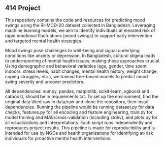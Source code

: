 ## 414 Project
This repository contains the code and resources for predicting mood swings using the RHMCD-20 dataset collected in Bangladesh. Leveraging machine learning models, we aim to identify individuals at elevated risk of rapid emotional fluctuations (mood swings) to support early intervention and targeted mental health strategies.

Mood swings pose challenges to well-being and signal underlying conditions like anxiety or depression. In Bangladesh, cultural stigma leads to underreporting of mental health issues, making these approaches crucial. Using demographic and behavioral variables (age, gender, time spent indoors, stress levels, habit changes, mental health history, weight change, coping struggles, etc.), we trained tree-based models to predict mood swing severity and uncover predictors.

All dependencies: numpy, pandas, matplotlib, scikit-learn, xgboost and catboost, should be in requirements.txt. To set up the environment, find the original data titled raw in data/raw and clone the repository, then install dependencies. Running the pipeline would be running dataset.py for data checks, features.py for all encoding and feature engineering, train.py for model training and MAE/cross-validation (including stdev), and plots.py for all visualizations and interpretations. Each script runs independently and reproduces project results. This pipeline is  made for reproducibility and is intended for use by NGOs and health organizations for identifying at-risk individuals for proactive mental health interventions.
